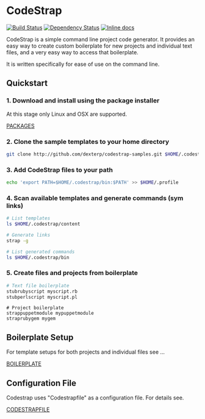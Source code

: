 # CodeStrap

[![Build Status](https://travis-ci.org/dexterp/codestrap.svg?branch=master)](https://travis-ci.org/dexterp/codestrap)
[![Dependency Status](https://gemnasium.com/dexterp/codestrap.png)](https://gemnasium.com/dexterp/codestrap)
[![Inline docs](http://inch-ci.org/github/dexterp/codestrap.svg)](http://inch-ci.org/github/dexterp/codestrap)

CodeStrap is a simple command line project code generator. It provides an easy way to create custom boilerplate for new projects and individual text files, and a very easy way to access that boilerplate.

It is written specifically for ease of use on the command line.

## Quickstart

### 1. Download and install using the package installer

At this stage only Linux and OSX are supported.

[PACKAGES](https://github.com/dexterp/codestrap/releases)
 
### 2. Clone the sample templates to your home directory

```bash
git clone http://github.com/dexterp/codestrap-samples.git $HOME/.codestrap
```

### 3. Add CodeStrap files to your path

```bash
echo 'export PATH=$HOME/.codestrap/bin:$PATH' >> $HOME/.profile
```

### 4. Scan available templates and generate commands (sym links)

```bash
# List templates
ls $HOME/.codestrap/content

# Generate links
strap -g

# List generated commands
ls $HOME/.codestrap/bin
```

### 5. Create files and projects from boilerplate

```bash
# Text file boilerplate
stubrubyscript myscript.rb
stubperlscript myscript.pl
```

```
# Project boilerplate
strappuppetmodule mypuppetmodule
straprubygem mygem
```

## Boilerplate Setup

For template setups for both projects and individual files see ...

[BOILERPLATE](https://github.com/dexterp/codestrap/blob/master/BOILERPLATE.md)

## Configuration File

Codestrap uses "Codestrapfile" as a configuration file. For details see.

[CODESTRAPFILE](https://github.com/dexterp/codestrap/blob/master/BOILERPLATE.md)

